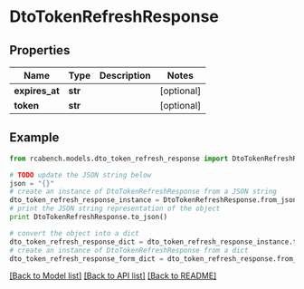 # DtoTokenRefreshResponse


## Properties

Name | Type | Description | Notes
------------ | ------------- | ------------- | -------------
**expires_at** | **str** |  | [optional] 
**token** | **str** |  | [optional] 

## Example

```python
from rcabench.models.dto_token_refresh_response import DtoTokenRefreshResponse

# TODO update the JSON string below
json = "{}"
# create an instance of DtoTokenRefreshResponse from a JSON string
dto_token_refresh_response_instance = DtoTokenRefreshResponse.from_json(json)
# print the JSON string representation of the object
print DtoTokenRefreshResponse.to_json()

# convert the object into a dict
dto_token_refresh_response_dict = dto_token_refresh_response_instance.to_dict()
# create an instance of DtoTokenRefreshResponse from a dict
dto_token_refresh_response_form_dict = dto_token_refresh_response.from_dict(dto_token_refresh_response_dict)
```
[[Back to Model list]](../README.md#documentation-for-models) [[Back to API list]](../README.md#documentation-for-api-endpoints) [[Back to README]](../README.md)


